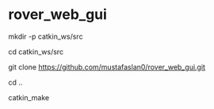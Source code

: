 # rover_web_gui


mkdir -p catkin_ws/src

cd catkin_ws/src

git clone https://github.com/mustafaslan0/rover_web_gui.git

cd ..

catkin_make

